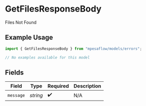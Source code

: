 # GetFilesResponseBody

Files Not Found

## Example Usage

```typescript
import { GetFilesResponseBody } from "mpesaflow/models/errors";

// No examples available for this model
```

## Fields

| Field              | Type               | Required           | Description        |
| ------------------ | ------------------ | ------------------ | ------------------ |
| `message`          | *string*           | :heavy_check_mark: | N/A                |